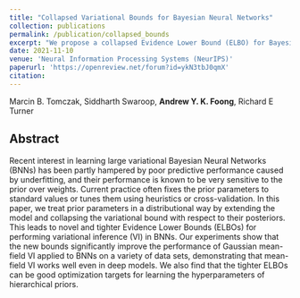 ```yaml
---
title: "Collapsed Variational Bounds for Bayesian Neural Networks"
collection: publications
permalink: /publication/collapsed_bounds
excerpt: "We propose a collapsed Evidence Lower Bound (ELBO) for Bayesian Neural Networks that alleviates underfitting."
date: 2021-11-10
venue: 'Neural Information Processing Systems (NeurIPS)'
paperurl: 'https://openreview.net/forum?id=ykN3tbJ0qmX'
citation:
---
```


Marcin B. Tomczak, Siddharth Swaroop, **Andrew Y. K. Foong**, Richard E Turner

## Abstract
Recent interest in learning large variational Bayesian Neural Networks (BNNs) has been partly hampered by poor predictive performance caused by underfitting, and their performance is known to be very sensitive to the prior over weights. Current practice often fixes the prior parameters to standard values or tunes them using heuristics or cross-validation. In this paper, we treat prior parameters in a distributional way by extending the model and collapsing the variational bound with respect to their posteriors. This leads to novel and tighter Evidence Lower Bounds (ELBOs) for performing variational inference (VI) in BNNs. Our experiments show that the new bounds significantly improve the performance of Gaussian mean-field VI applied to BNNs on a variety of data sets, demonstrating that mean-field VI works well even in deep models. We also find that the tighter ELBOs can be good optimization targets for learning the hyperparameters of hierarchical priors.
